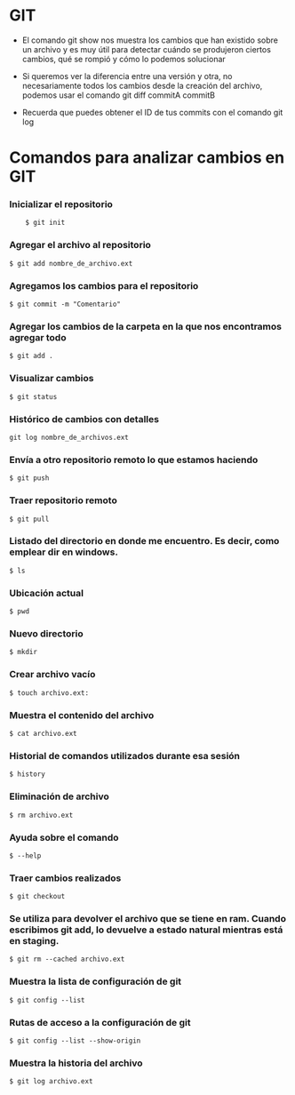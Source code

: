 # GIT

- El comando git show nos muestra los cambios que han existido sobre un archivo y es muy útil para detectar cuándo se produjeron ciertos cambios, qué se rompió y cómo lo podemos solucionar

- Si queremos ver la diferencia entre una versión y otra, no necesariamente todos los cambios desde la creación del archivo, podemos usar el comando git diff commitA commitB

- Recuerda que puedes obtener el ID de tus commits con el comando git log

# Comandos para analizar cambios en GIT

### Inicializar el repositorio
```
    $ git init
```

### Agregar el archivo al repositorio
```
$ git add nombre_de_archivo.ext
```

### Agregamos los cambios para el repositorio
```
$ git commit -m "Comentario"
```

### Agregar los cambios de la carpeta en la que nos encontramos agregar todo
```
$ git add .
```

### Visualizar cambios
```
$ git status
```

### Histórico de cambios con detalles
```
git log nombre_de_archivos.ext
```

### Envía a otro repositorio remoto lo que estamos haciendo
```
$ git push
```

### Traer repositorio remoto
```
$ git pull
```

### Listado del directorio en donde me encuentro. Es decir, como emplear dir en windows.
```
$ ls
```

### Ubicación actual
```
$ pwd
```

### Nuevo directorio
```
$ mkdir
```

### Crear archivo vacío
```
$ touch archivo.ext: 
```

### Muestra el contenido del archivo
```
$ cat archivo.ext
```

### Historial de comandos utilizados durante esa sesión
```
$ history
```

### Eliminación de archivo
```
$ rm archivo.ext
```

### Ayuda sobre el comando
```
$ --help
```

### Traer cambios realizados
```
$ git checkout
```

### Se utiliza para devolver el archivo que se tiene en ram. Cuando escribimos git add, lo devuelve a estado natural mientras está en staging.
```
$ git rm --cached archivo.ext
```

### Muestra la lista de configuración de git
```
$ git config --list
```

### Rutas de acceso a la configuración de git
```
$ git config --list --show-origin
```

### Muestra la historia del archivo
```
$ git log archivo.ext
```
